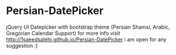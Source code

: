 # Persian-DatePicker
jQuery UI Datepicker with bootstrap theme (Persian Shamsi, Arabic, Gregorian Calendar Support)
for more info visit
http://1saeedsalehi.github.io/Persian-DatePicker
i am open for any suggestion :)

